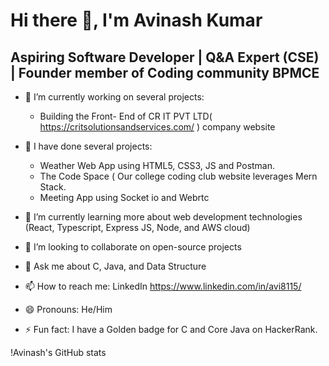 # Hi there 👋, I'm Avinash Kumar

## Aspiring Software Developer | Q&A Expert (CSE) | Founder member of Coding community BPMCE

- 🔭 I’m currently working on several projects:
  -  Building the Front- End of CR IT PVT LTD( https://critsolutionsandservices.com/ ) company website
     
- 🔭 I have done several projects:
  - Weather Web App using HTML5, CSS3, JS and Postman.
  - The Code Space ( Our college coding club website leverages Mern Stack.
  - Meeting App using Socket io and Webrtc 

- 🌱 I’m currently learning more about web development technologies (React, Typescript, Express JS, Node, and AWS cloud)

- 👯 I’m looking to collaborate on open-source projects

- 💬 Ask me about C, Java, and Data Structure

- 📫 How to reach me: LinkedIn https://www.linkedin.com/in/avi8115/

- 😄 Pronouns: He/Him

- ⚡ Fun fact: I have a Golden badge for C and Core Java on HackerRank.

!Avinash's GitHub stats
